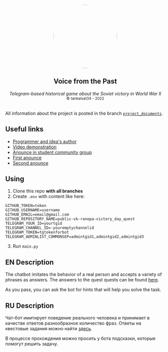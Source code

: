 
<div align="center">
<img src="https://github.com/tankalxat34/public-vk-ranepa-victory_day_quest/raw/project_documents/avatares/radioman_avatare.png" style="border-radius: 100%;" width="200px">
<h2><b>Voice from the Past</b></h2>
<i>Telegram-based historical game about the Soviet victory in World War II</i>
<br>
<small>© tankalxat34 - 2022</small>
</div align="center">

<br>

All information about the project is posted in the branch [`project_documents`](https://github.com/tankalxat34/public-vk-ranepa-victory_day_quest/tree/project_documents).

## Useful links

- [Programmer and idea's author](https://vk.com/tankalxat34)
- [Video demonstration](https://youtu.be/HFuCBn3EZic)
- [Anounce in student community group](https://vk.com/wall-79207015_5026)
- [First anounce](https://vk.com/wall-177883788_810)
- [Second anounce](https://vk.com/wall-177883788_812)

## Using

1. Clone this repo **with all branches**
2. Create `.env` with content like here:

```
GITHUB_TOKEN=token
GITHUB_USERNAME=username
GITHUB_EMAIL=email@gmail.com
GITHUB_REPOSITORY_NAME=public-vk-ranepa-victory_day_quest
TELEGRAM_YOUR_ID=yourtgid
TELEGRAM_CHANNEL_ID=-youremptychannelid
TELEGRAM_TOKEN=tgtokenforbot
TELEGRAM_ADMINLIST_COMMONSEP=admintgid1,admintgid2,admintgid3
```

3. Run `main.py`

## EN Description

The chatbot imitates the behavior of a real person and accepts a variety of phrases as answers. The answers to the quest quests can be found [here](https://github.com/tankalxat34/public-vk-ranepa-victory_day_quest/blob/content/const.json).

As you pass, you can ask the bot for hints that will help you solve the task.

## RU Description

Чат-бот имитирует поведение реального человека и принимает в качестве ответов разнообразное количество фраз. Ответы на квестовые задания можно найти [здесь](https://github.com/tankalxat34/public-vk-ranepa-victory_day_quest/blob/content/const.json).

В процессе прохождения можно просить у бота подсказки, которые помогут решить задачу.